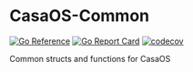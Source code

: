 # CasaOS-Common

[![Go Reference](https://pkg.go.dev/badge/github.com/mayumigit/CasaOS-Common.svg)](https://pkg.go.dev/github.com/mayumigit/CasaOS-Common) [![Go Report Card](https://goreportcard.com/badge/github.com/mayumigit/CasaOS-Common)](https://goreportcard.com/report/github.com/mayumigit/CasaOS-Common) [![codecov](https://codecov.io/github/IceWhaleTech/CasaOS-Common/branch/main/graph/badge.svg?token=KDJ5KAFX2Q)](https://codecov.io/github/IceWhaleTech/CasaOS-Common)

Common structs and functions for CasaOS
